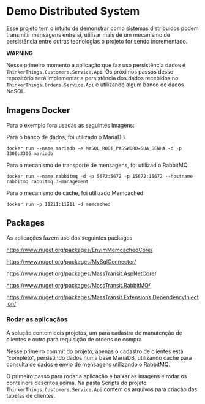 # Demo Distributed System

Esse projeto tem o intuito de demonstrar como sistemas distribuídos podem transmitir mensagens entre si, utilizar mais de um mecanismo de persistência entre outras tecnologias o projeto for sendo incrementado.

**WARNING**

Nesse primeiro momento a aplicação que faz uso persistência dados é `ThinkerThings.Customers.Service.Api`.
Os próximos passos desse repositório será implementar a persistência dos dados recebidos no `ThinkerThings.Orders.Service.Api` e utilizando algum banco de dados NoSQL.

## Imagens Docker
Para o exemplo fora usadas as seguintes imagens:

Para o banco de dados, foi utilizado o MariaDB

`docker run --name mariadb -e MYSQL_ROOT_PASSWORD=SUA_SENHA -d -p 3306:3306 mariadb`

Para o mecanismo de transporte de mensagens, foi utilizad o RabbitMQ.

`docker run --name rabbitmq -d -p 5672:5672 -p 15672:15672 --hostname rabbitmq rabbitmq:3-management`

Para o mecanismo de cache, foi utilizado Memcached

`docker run -p 11211:11211 -d memcached`

## Packages
As aplicações fazem uso dos seguintes packages

https://www.nuget.org/packages/EnyimMemcachedCore/

https://www.nuget.org/packages/MySqlConnector/

https://www.nuget.org/packages/MassTransit.AspNetCore/

https://www.nuget.org/packages/MassTransit.RabbitMQ/

https://www.nuget.org/packages/MassTransit.Extensions.DependencyInjection/

### Rodar as aplicaçãos

A solução contem dois projetos, um para cadastro de manutenção de clientes e outro para requisição de ordens de compra

Nesse primeiro commit do projeto, apenas o cadastro de clientes está “completo”, persistindo dados numa base MariaDB, utilizando cache para consulta de dados e envio de mensagens utilizando o RabbitMQ.

O primeiro passo para rodar a aplicação é baixar as imagens e rodar os containers descritos acima.
Na pasta Scripts do projeto `ThinkerThings.Customers.Service.Api` contem os arquivos para criação das tabelas de clientes.
